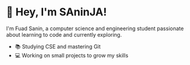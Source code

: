 # 👋 Hey, I'm SAninJA!
I'm Fuad Sanin, a computer science and engineering student passionate about learning to code and currently exploring.

- 📚 Studying CSE and mastering Git
- 💻 Working on small projects to grow my skills
